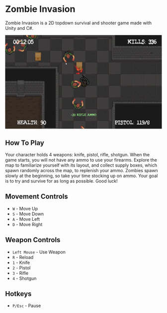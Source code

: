 # Zombie Invasion
Zombie Invasion is a 2D topdown survival and shooter game made with Unity and C#.

![GitHub Logo](/images/preview.jpg)

## How To Play
Your character holds 4 weapons: knife, pistol, rifle, shotgun. When the game starts, you will not have any ammo to use your firearms. Explore the map
to familiarize yourself with its layout, and collect supply boxes, which spawn randomly across the map, to replenish your ammo. Zombies spawn slowly at the beginning, so take your time stocking up on ammo. Your goal is to try and survive for as long as possible. Good luck!

## Movement Controls
* `W` - Move Up
* `S` - Move Down
* `A` - Move Left
* `D` - Move Right

## Weapon Controls
* `Left Mouse` - Use Weapon
* `R` - Reload
* `1` - Knife
* `2` - Pistol
* `3` - Rifle
* `4` - Shotgun

## Hotkeys
* `P/Esc` - Pause
